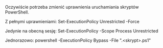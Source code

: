 Oczywiście potrzeba zmienić uprawnienia uruchamiania skryptów PowerShell.

Z pełnymi uprawnieniami:
Set-ExecutionPolicy Unrestricted -Force

Jedynie na obecną sesję:
Set-ExecutionPolicy -Scope Process Unrestricted

Jednorazowo:
powershell -ExecutionPolicy Bypass -File ".\<skrypt>.ps1"

